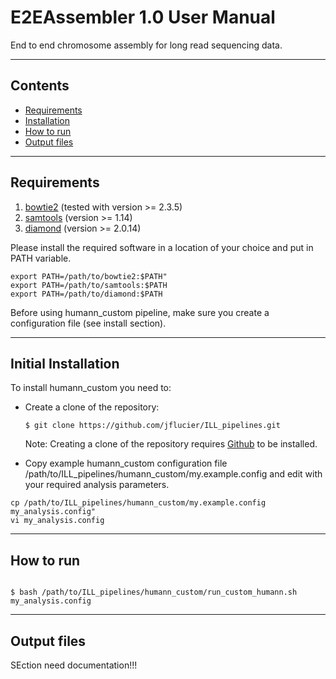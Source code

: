 # E2EAssembler 1.0 User Manual

End to end chromosome assembly for long read sequencing data.

----

## Contents ##

* [Requirements](#requirements)
* [Installation](#initial-installation)
* [How to run](#how-to-run)
* [Output files](#output-files)

----

## Requirements ##

1. [bowtie2](http://bowtie-bio.sourceforge.net/bowtie2/index.shtml) (tested with version >= 2.3.5)
2. [samtools](http://www.htslib.org/) (version >= 1.14)
3. [diamond](https://github.com/bbuchfink/diamond) (version >= 2.0.14)

Please install the required software in a location of your choice and put in PATH variable.

```
export PATH=/path/to/bowtie2:$PATH"
export PATH=/path/to/samtools:$PATH
export PATH=/path/to/diamond:$PATH
```

Before using humann_custom pipeline, make sure you create a configuration file (see install section).

----

## Initial Installation ##

To install humann_custom you need to:

* Create a clone of the repository:

    ``$ git clone https://github.com/jflucier/ILL_pipelines.git ``

    Note: Creating a clone of the repository requires [Github](https://github.com/) to be installed.

* Copy example humann_custom configuration file /path/to/ILL_pipelines/humann_custom/my.example.config and edit with your required analysis parameters.

```
cp /path/to/ILL_pipelines/humann_custom/my.example.config my_analysis.config"
vi my_analysis.config
```

----

## How to run ##


```

$ bash /path/to/ILL_pipelines/humann_custom/run_custom_humann.sh my_analysis.config

```


----

## Output files ##

SEction need documentation!!!
